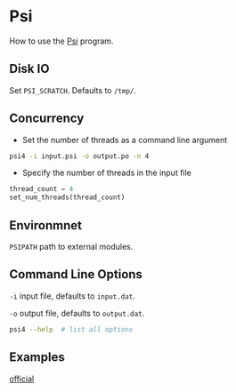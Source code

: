 # Psi
How to use the [Psi](https://psicode.org/) program.

## Disk IO
Set `PSI_SCRATCH`. Defaults to `/tmp/`.

## Concurrency
- Set the number of threads as a command line argument
```bash
psi4 -i input.psi -o output.po -n 4
```
- Specify the number of threads in the input file
```python
thread_count = 4
set_num_threads(thread_count)
```

## Environmnet
`PSIPATH` path to external modules.

## Command Line Options
`-i` input file, defaults to `input.dat`.

`-o` output file, defaults to `output.dat`.

```bash
psi4 --help  # list all options
```

## Examples
[official](https://github.com/psi4/psi4/tree/master/samples)
